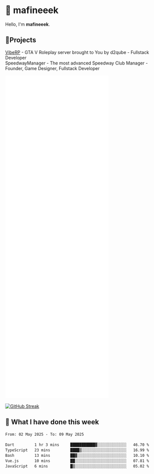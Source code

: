 # 👋 mafineeek
Hello, I'm **mafineeek**.

## 📝Projects

[VibeRP](https://v-rp.pl) - GTA V Roleplay server brought to You by d2qube - Fullstack Developer<br/>
SpeedwayManager - The most advanced Speedway Club Manager - Founder, Game Designer, Fullstack Developer


![](./github-metrics.svg)

[![GitHub Streak](https://streak-stats.demolab.com/?user=mafineeek)](https://git.io/streak-stats)

## 📰 What I have done this week
<!--START_SECTION:waka-->

```txt
From: 02 May 2025 - To: 09 May 2025

Dart         1 hr 3 mins     ███████████▓░░░░░░░░░░░░░   46.70 %
TypeScript   23 mins         ████▒░░░░░░░░░░░░░░░░░░░░   16.99 %
Bash         13 mins         ██▓░░░░░░░░░░░░░░░░░░░░░░   10.10 %
Vue.js       10 mins         ██░░░░░░░░░░░░░░░░░░░░░░░   07.81 %
JavaScript   6 mins          █▒░░░░░░░░░░░░░░░░░░░░░░░   05.02 %
```

<!--END_SECTION:waka-->
